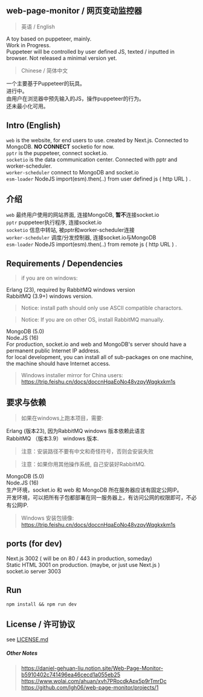 ## web-page-monitor / 网页变动监控器  
> 英语 / English  

A toy based on puppeteer, mainly.  
Work in Progress.  
Puppeteer will be controlled by user defined JS, texted / inputted in browser.
Not released a minimal version yet.  
> Chinese / 简体中文 

一个主要基于Puppeteer的玩具。  
进行中。  
由用户在浏览器中预先输入的JS，操作puppeteer的行为。  
还未最小化可用。  

## Intro (English)  
`web` is the website, for end users to use. created by Next.js. Connected to MongoDB. **NO CONNECT** socketio for now.  
`pptr` is the puppeteer, connect socket.io.  
`socketio` is the data communication center. Connected with pptr and worker-scheduler.  
`worker-scheduler` connect to MongoDB and socket.io   
`esm-loader` NodeJS import(esm).then(..) from user defined js ( http URL ) .  


## 介绍  
`web` 最终用户使用的网站界面, 连接MongoDB, **暂不**连接socket.io  
`pptr` puppeteer执行程序, 连接socket.io  
`socketio` 信息中转站, 被pptr和worker-scheduler连接  
`worker-scheduler` 调度/分发控制器, 连接socket.io与MongoDB  
`esm-loader` NodeJS import(esm).then(..) from remote js ( http URL ) .  

## Requirements / Dependencies
> if you are on windows:  

Erlang (23), required by RabbitMQ windows version  
RabbitMQ (3.9+) windows version.  
> Notice: install path should only use ASCII compatible charactors.  

> Notice: If you are on other OS, install RabbitMQ manually.  

MongoDB (5.0)  
Node.JS (16)  
For production, socket.io and web and MongoDB's server should have a permanent public Internet IP address.  
for local development, you can install all of sub-packages on one machine, the machine should have Internet access.  

> Windows installer mirror for China users:  
> https://trip.feishu.cn/docs/doccnHqaEoNo48vzqyWqgkxkm1s  

## 要求与依赖  
> 如果在windows上跑本项目，需要:  

Erlang (版本23), 因为RabbitMQ windows 版本依赖此语言  
RabbitMQ （版本3.9） windows 版本.  
> 注意：安装路径不要有中文和奇怪符号，否则会安装失败  

> 注意：如果你用其他操作系统, 自己安装好RabbitMQ.  

MongoDB (5.0)  
Node.JS (16)  
生产环境，socket.io 和 web 和 MongoDB 所在服务器应该有固定公网IP。  
开发环境，可以把所有子包都部署在同一服务器上，有访问公网的权限即可，不必有公网IP.  

> Windows 安装包镜像:  
> https://trip.feishu.cn/docs/doccnHqaEoNo48vzqyWqgkxkm1s  


## ports (for dev)
Next.js 3002 ( will be on 80 / 443 in production, someday)  
Static HTML 3001 on production. (maybe, or just use Next.js )  
socket.io server 3003  

## Run  
```
npm install && npm run dev

```  

## License / 许可协议  
see [LICENSE.md](./LICENSE.md)  

##### Other Notes  
> https://daniel-gehuan-liu.notion.site/Web-Page-Monitor-b5910402c741496ea46cecd1a055eb25  
> https://www.wolai.com/ahuan/xvh7PRocdkApx5p9rTmrDc  
> https://github.com/lgh06/web-page-monitor/projects/1  
